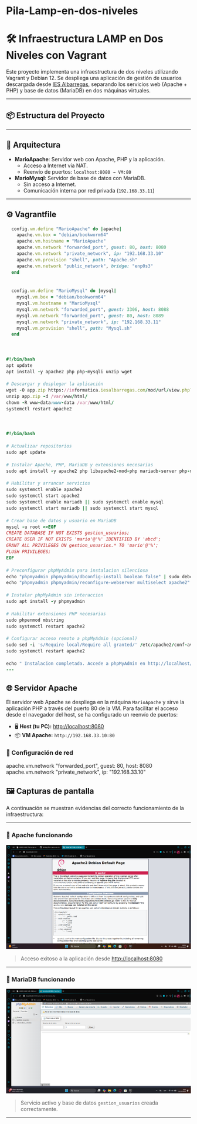 # Pila-Lamp-en-dos-niveles

# 🛠️ Infraestructura LAMP en Dos Niveles con Vagrant

Este proyecto implementa una infraestructura de dos niveles utilizando Vagrant y Debian 12. Se despliega una aplicación de gestión de usuarios descargada desde [IES Albarregas](https://informatica.iesalbarregas.com/mod/url/view.php?id=4382), separando los servicios web (Apache + PHP) y base de datos (MariaDB) en dos máquinas virtuales.

---

## 📦 Estructura del Proyecto



---

## 🧱 Arquitectura

- **MarioApache**: Servidor web con Apache, PHP y la aplicación.
  - Acceso a Internet vía NAT.
  - Reenvío de puertos: `localhost:8080 → VM:80`
- **MarioMysql**: Servidor de base de datos con MariaDB.
  - Sin acceso a Internet.
  - Comunicación interna por red privada (`192.168.33.11`)

---

## ⚙️ Vagrantfile

```ruby
  config.vm.define "MarioApache" do |apache|
    apache.vm.box = "debian/bookworm64"
    apache.vm.hostname = "MarioApache"
    apache.vm.network "forwarded_port", guest: 80, host: 8080
    apache.vm.network "private_network", ip: "192.168.33.10"
    apache.vm.provision "shell", path: "Apache.sh"
    apache.vm.network "public_network", bridge: "enp0s3"
  end


  config.vm.define "MarioMysql" do |mysql|
    mysql.vm.box = "debian/bookworm64"
    mysql.vm.hostname = "MarioMysql"
    mysql.vm.network "forwarded_port", guest: 3306, host: 8088
    mysql.vm.network "forwarded_port", guest: 80, host: 8089
    mysql.vm.network "private_network", ip: "192.168.33.11"
    mysql.vm.provision "shell", path: "Mysql.sh"
  end



#!/bin/bash
apt update
apt install -y apache2 php php-mysqli unzip wget

# Descargar y desplegar la aplicación
wget -O app.zip https://informatica.iesalbarregas.com/mod/url/view.php?id=4382
unzip app.zip -d /var/www/html/
chown -R www-data:www-data /var/www/html/
systemctl restart apache2



#!/bin/bash

# Actualizar repositorios
sudo apt update

# Instalar Apache, PHP, MariaDB y extensiones necesarias
sudo apt install -y apache2 php libapache2-mod-php mariadb-server php-mysql php-mbstring php-zip php-gd php-json php-curl

# Habilitar y arrancar servicios
sudo systemctl enable apache2
sudo systemctl start apache2
sudo systemctl enable mariadb || sudo systemctl enable mysql
sudo systemctl start mariadb || sudo systemctl start mysql

# Crear base de datos y usuario en MariaDB
mysql -u root <<EOF
CREATE DATABASE IF NOT EXISTS gestion_usuarios;
CREATE USER IF NOT EXISTS 'mario'@'%' IDENTIFIED BY 'abcd';
GRANT ALL PRIVILEGES ON gestion_usuarios.* TO 'mario'@'%';
FLUSH PRIVILEGES;
EOF

# Preconfigurar phpMyAdmin para instalacion silenciosa
echo "phpmyadmin phpmyadmin/dbconfig-install boolean false" | sudo debconf-set-selections
echo "phpmyadmin phpmyadmin/reconfigure-webserver multiselect apache2" | sudo debconf-set-selections

# Instalar phpMyAdmin sin interaccion
sudo apt install -y phpmyadmin

# Habilitar extensiones PHP necesarias
sudo phpenmod mbstring
sudo systemctl restart apache2

# Configurar acceso remoto a phpMyAdmin (opcional)
sudo sed -i 's/Require local/Require all granted/' /etc/apache2/conf-available/phpmyadmin.conf
sudo systemctl restart apache2

echo " Instalacion completada. Accede a phpMyAdmin en http://localhost/phpmyadmin"
---

```



## 🌐 Servidor Apache

El servidor web Apache se despliega en la máquina `MarioApache` y sirve la aplicación PHP a través del puerto 80 de la VM. Para facilitar el acceso desde el navegador del host, se ha configurado un reenvío de puertos:

- 🖥️ **Host (tu PC):** [http://localhost:8080](http://localhost:8080)
- 📦 **VM Apache:** `http://192.168.33.10:80`



### 🔧 Configuración de red
apache.vm.network "forwarded_port", guest: 80, host: 8080
apache.vm.network "private_network", ip: "192.168.33.10"



## 🖼️ Capturas de pantalla

A continuación se muestran evidencias del correcto funcionamiento de la infraestructura:

---

### 🔹 Apache funcionando

![Apache funcionando](screenshot/Apache.png)

> Acceso exitoso a la aplicación desde [http://localhost:8080](http://localhost:8080)

---

### 🔹 MariaDB funcionando

![MariaDB funcionando](screenshot/Mysql.png)

> Servicio activo y base de datos `gestion_usuarios` creada correctamente.

---




